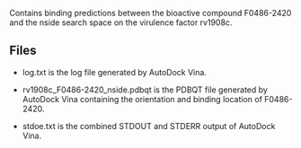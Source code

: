 Contains binding predictions between the bioactive compound F0486-2420 and the nside search space on the virulence factor rv1908c.

## Files

- log.txt is the log file generated by AutoDock Vina.

- rv1908c_F0486-2420_nside.pdbqt is the PDBQT file generated by AutoDock Vina containing the orientation and binding location of F0486-2420.

- stdoe.txt is the combined STDOUT and STDERR output of AutoDock Vina.

